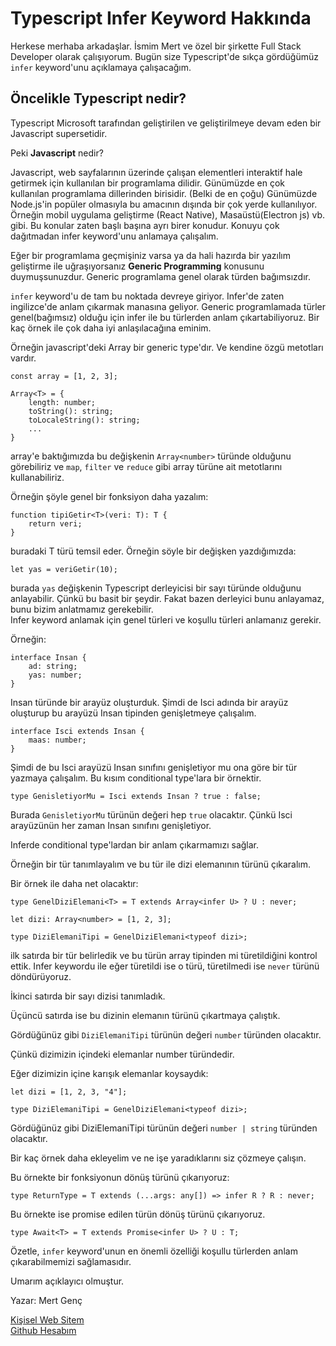# Typescript Infer Keyword Hakkında

Herkese merhaba arkadaşlar. İsmim Mert ve özel bir şirkette Full Stack Developer olarak çalışıyorum. Bugün size Typescript'de sıkça gördüğümüz `infer` keyword'unu açıklamaya çalışacağım.

## Öncelikle Typescript nedir?

Typescript Microsoft tarafından geliştirilen ve geliştirilmeye devam eden bir Javascript supersetidir.

Peki **Javascript** nedir?

Javascript, web sayfalarının üzerinde çalışan elementleri interaktif hale getirmek için kullanılan bir programlama dilidir. Günümüzde en çok kullanılan programlama dillerinden birisidir. (Belki de en çoğu) Günümüzde Node.js'in popüler olmasıyla bu amacının dışında bir çok yerde kullanılıyor. Örneğin mobil uygulama geliştirme (React Native), Masaüstü(Electron js) vb. gibi. Bu konular zaten başlı başına ayrı birer konudur.
Konuyu çok dağıtmadan infer keyword'unu anlamaya çalışalım.

Eğer bir programlama geçmişiniz varsa ya da hali hazırda bir yazılım geliştirme ile uğraşıyorsanız **Generic Programming** konusunu duymuşsunuzdur. Generic programlama genel olarak türden bağımsızdır.

`infer` keyword'u de tam bu noktada devreye giriyor. Infer'de zaten ingilizce'de anlam çıkarmak manasına geliyor. Generic programlamada türler genel(bağımsız) olduğu için infer ile bu türlerden anlam çıkartabiliyoruz. Bir kaç örnek ile çok daha iyi anlaşılacağına eminim.

Örneğin javascript'deki Array bir generic type'dır. Ve kendine özgü metotları vardır.

    const array = [1, 2, 3];

    Array<T> = {
        length: number;
        toString(): string;
        toLocaleString(): string;
        ...
    }

array'e baktığımızda bu değişkenin `Array<number>` türünde olduğunu görebiliriz ve `map`, `filter` ve `reduce` gibi array türüne ait metotlarını kullanabiliriz.

Örneğin şöyle genel bir fonksiyon daha yazalım:

    function tipiGetir<T>(veri: T): T {
        return veri;
    }

buradaki T türü temsil eder. Örneğin söyle bir değişken yazdığımızda:

    let yas = veriGetir(10);

burada `yas` değişkenin Typescript derleyicisi bir sayı türünde olduğunu anlayabilir. Çünkü bu basit bir şeydir. Fakat bazen derleyici bunu anlayamaz, bunu bizim anlatmamız gerekebilir.  
Infer keyword anlamak için genel türleri ve koşullu türleri anlamanız gerekir.

Örneğin:

    interface Insan {
        ad: string;
        yas: number;
    }

Insan türünde bir arayüz oluşturduk. Şimdi de Isci adında bir arayüz oluşturup bu arayüzü Insan tipinden genişletmeye çalışalım.

    interface Isci extends Insan {
        maas: number;
    }

Şimdi de bu Isci arayüzü Insan sınıfını genişletiyor mu ona göre bir tür yazmaya çalışalım. Bu kısım conditional type'lara bir örnektir.

    type GenisletiyorMu = Isci extends Insan ? true : false;

Burada `GenisletiyorMu` türünün değeri hep `true` olacaktır. Çünkü Isci arayüzünün her zaman Insan sınıfını genişletiyor.

Inferde conditional type'lardan bir anlam çıkarmamızı sağlar.

Örneğin bir tür tanımlayalım ve bu tür ile dizi elemanının türünü çıkaralım.

Bir örnek ile daha net olacaktır:

    type GenelDiziElemani<T> = T extends Array<infer U> ? U : never;

    let dizi: Array<number> = [1, 2, 3];

    type DiziElemaniTipi = GenelDiziElemani<typeof dizi>;

ilk satırda bir tür belirledik ve bu türün array tipinden mi türetildiğini kontrol ettik. Infer keywordu ile eğer türetildi ise o türü, türetilmedi ise `never` türünü döndürüyoruz.

İkinci satırda bir sayı dizisi tanımladık.

Üçüncü satırda ise bu dizinin elemanın türünü çıkartmaya çalıştık.

Gördüğünüz gibi `DiziElemaniTipi` türünün değeri `number` türünden olacaktır.

Çünkü dizimizin içindeki elemanlar number türündedir.

Eğer dizimizin içine karışık elemanlar koysaydık:

    let dizi = [1, 2, 3, "4"];

    type DiziElemaniTipi = GenelDiziElemani<typeof dizi>;

Gördüğünüz gibi DiziElemaniTipi türünün değeri `number | string` türünden olacaktır.

Bir kaç örnek daha ekleyelim ve ne işe yaradıklarını siz çözmeye çalışın.

Bu örnekte bir fonksiyonun dönüş türünü çıkarıyoruz:

    type ReturnType = T extends (...args: any[]) => infer R ? R : never;

Bu örnekte ise promise edilen türün dönüş türünü çıkarıyoruz.

    type Await<T> = T extends Promise<infer U> ? U : T;

Özetle, `infer` keyword'unun en önemli özelliği koşullu türlerden anlam çıkarabilmemizi sağlamasıdır.

Umarım açıklayıcı olmuştur.

Yazar: Mert Genç

[Kişisel Web Sitem](https://mertgenc.dev) \
[Github Hesabım](https://github.com/vnylbscr)
